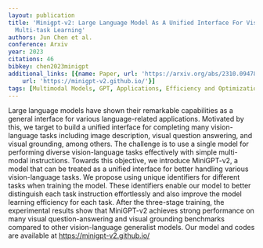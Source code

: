 ```yaml
---
layout: publication
title: 'Minigpt-v2: Large Language Model As A Unified Interface For Vision-language
  Multi-task Learning'
authors: Jun Chen et al.
conference: Arxiv
year: 2023
citations: 46
bibkey: chen2023minigpt
additional_links: [{name: Paper, url: 'https://arxiv.org/abs/2310.09478'}, {name: Code,
    url: 'https://minigpt-v2.github.io/'}]
tags: [Multimodal Models, GPT, Applications, Efficiency and Optimization]
---
```

Large language models have shown their remarkable capabilities as a general
interface for various language-related applications. Motivated by this, we
target to build a unified interface for completing many vision-language tasks
including image description, visual question answering, and visual grounding,
among others. The challenge is to use a single model for performing diverse
vision-language tasks effectively with simple multi-modal instructions. Towards
this objective, we introduce MiniGPT-v2, a model that can be treated as a
unified interface for better handling various vision-language tasks. We propose
using unique identifiers for different tasks when training the model. These
identifiers enable our model to better distinguish each task instruction
effortlessly and also improve the model learning efficiency for each task.
After the three-stage training, the experimental results show that MiniGPT-v2
achieves strong performance on many visual question-answering and visual
grounding benchmarks compared to other vision-language generalist models. Our
model and codes are available at https://minigpt-v2.github.io/